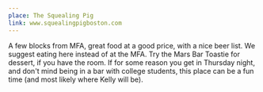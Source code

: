 ```yaml
---
place: The Squealing Pig
link: www.squealingpigboston.com
---
```

A few blocks from MFA, great food at a good price, with a nice beer list.  We suggest eating here instead of at the MFA. Try the Mars Bar Toastie for dessert, if you have the room.  If for some reason you get in Thursday night, and don't mind being in a bar with college students, this place can be a fun time (and most likely where Kelly will be).
